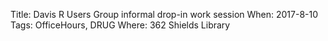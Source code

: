 Title: Davis R Users Group informal drop-in work session
When: 2017-8-10
Tags: OfficeHours, DRUG
Where: 362 Shields Library


